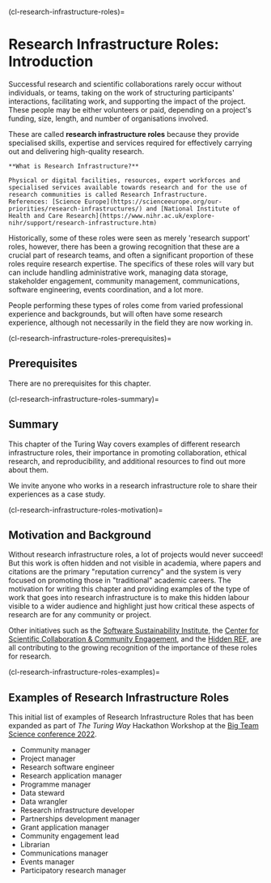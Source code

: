 (cl-research-infrastructure-roles)=
# Research Infrastructure Roles: Introduction

Successful research and scientific collaborations rarely occur without individuals, or teams, taking on the work of structuring participants' interactions, facilitating work, and supporting the impact of the project.
These people may be either volunteers or paid, depending on a project's funding, size, length, and number of organisations involved.

These are called **research infrastructure roles** because they provide specialised skills, expertise and services required for effectively carrying out and delivering high-quality research.

```{note}
**What is Research Infrastructure?**

Physical or digital facilities, resources, expert workforces and specialised services available towards research and for the use of research communities is called Research Infrastructure.
References: [Science Europe](https://scienceeurope.org/our-priorities/research-infrastructures/) and [National Institute of Health and Care Research](https://www.nihr.ac.uk/explore-nihr/support/research-infrastructure.htm)
```

Historically, some of these roles were seen as merely 'research support' roles, however, there has been a growing recognition that these are a crucial part of research teams, and often a significant proportion of these roles require research expertise.
The specifics of these roles will vary but can include handling administrative work, managing data storage, stakeholder engagement, community management, communications, software engineering, events coordination, and a lot more.

People performing these types of roles come from varied professional experience and backgrounds, but will often have some research experience, although not necessarily in the field they are now working in.

(cl-research-infrastructure-roles-prerequisites)=
## Prerequisites

There are no prerequisites for this chapter.


(cl-research-infrastructure-roles-summary)=
## Summary

This chapter of the Turing Way covers examples of different research infrastructure roles, their importance in promoting collaboration, ethical research, and reproducibility, and additional resources to find out more about them.

We invite anyone who works in a research infrastructure role to share their experiences as a case study.

(cl-research-infrastructure-roles-motivation)=
## Motivation and Background

Without research infrastructure roles, a lot of projects would never succeed!
But this work is often hidden and not visible in academia, where papers and citations are the primary "reputation currency" and the system is very focused on promoting those in "traditional" academic careers.
The motivation for writing this chapter and providing examples of the type of work that goes into research infrastructure is to make this hidden labour visible to a wider audience and highlight just how critical these aspects of research are for any community or project.

Other initiatives such as the [Software Sustainability Institute](https://www.software.ac.uk/), the [Center for Scientific Collaboration & Community Engagement](https://www.cscce.org/), and the [Hidden REF](https://hidden-ref.org/), are all contributing to the growing recognition of the importance of these roles for research.

(cl-research-infrastructure-roles-examples)=
## Examples of Research Infrastructure Roles

This initial list of examples of Research Infrastructure Roles that has been expanded as part of _The Turing Way_ Hackathon Workshop at the [Big Team Science conference 2022](https://bigteamscienceconference.github.io/).

* Community manager
* Project manager
* Research software engineer
* Research application manager
* Programme manager
* Data steward
* Data wrangler
* Research infrastructure developer
* Partnerships development manager
* Grant application manager
* Community engagement lead
* Librarian
* Communications manager
* Events manager
* Participatory research manager
